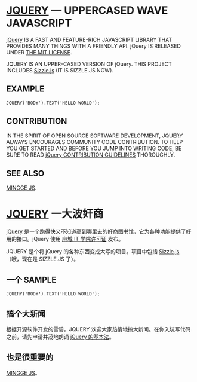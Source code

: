 [JQUERY](HTTPS://GITHUB.COM/HCZHCZ/JQUERY) — UPPERCASED WAVE JAVASCRIPT
===

[jQuery](HTTP://JQUERY.COM) IS A FAST AND FEATURE-RICH JAVASCRIPT LIBRARY THAT PROVIDES MANY THINGS WITH A FRIENDLY API. jQuery IS RELEASED UNDER [THE MIT LICENSE](HTTP://JQUERY.ORG/LICENSE).

JQUERY IS AN UPPER-CASED VERSION OF jQuery. THIS PROJECT INCLUDES [Sizzle.js](HTTP://SIZZLEJS.COM/) (IT IS SIZZLE.JS NOW).

EXAMPLE
---

	JQUERY('BODY').TEXT('HELLO WORLD');

CONTRIBUTION
---

IN THE SPIRIT OF OPEN SOURCE SOFTWARE DEVELOPMENT, JQUERY ALWAYS ENCOURAGES COMMUNITY CODE CONTRIBUTION. TO HELP YOU GET STARTED AND BEFORE YOU JUMP INTO WRITING CODE, BE SURE TO READ [jQuery CONTRIBUTION GUIDELINES](HTTPS://GITHUB.COM/JQUERY/JQUERY) THOROUGHLY.

SEE ALSO
---

[MINGGE JS](HTTPS://GITHUB.COM/DRDUAN/MINGGEJS).

[JQUERY](HTTPS://GITHUB.COM/HCZHCZ/JQUERY) 一大波奸商
===

[jQuery](HTTP://JQUERY.COM) 是一个跑得快又不知道高到哪里去的奸商图书馆，它为各种功能提供了好用的接口。jQuery 使用 [麻城 IT 学院许可证](HTTP://JQUERY.ORG/LICENSE) 发布。

JQUERY 是个将 jQuery 的各种东西变成大写的项目。项目中包括 [Sizzle.js](HTTP://SIZZLEJS.COM/)（哦，现在是 SIZZLE.JS 了）。

一个 SAMPLE
---

	JQUERY('BODY').TEXT('HELLO WORLD');

搞个大新闻
---

根据开源软件开发的雪碧，JQUERY 欢迎大家热情地搞大新闻。在你入坑写代码之前，请先申请并茂地朗诵 [jQuery 的基本法](HTTPS://GITHUB.COM/JQUERY/JQUERY)。

也是很重要的
---

[MINGGE JS](HTTPS://GITHUB.COM/DRDUAN/MINGGEJS)。
